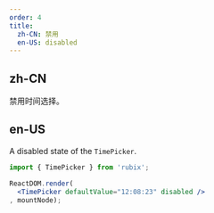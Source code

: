 ```yaml
---
order: 4
title: 
  zh-CN: 禁用
  en-US: disabled
---
```


## zh-CN

禁用时间选择。

## en-US

A disabled state of the `TimePicker`.


````jsx
import { TimePicker } from 'rubix';

ReactDOM.render(
  <TimePicker defaultValue="12:08:23" disabled />
, mountNode);
````
